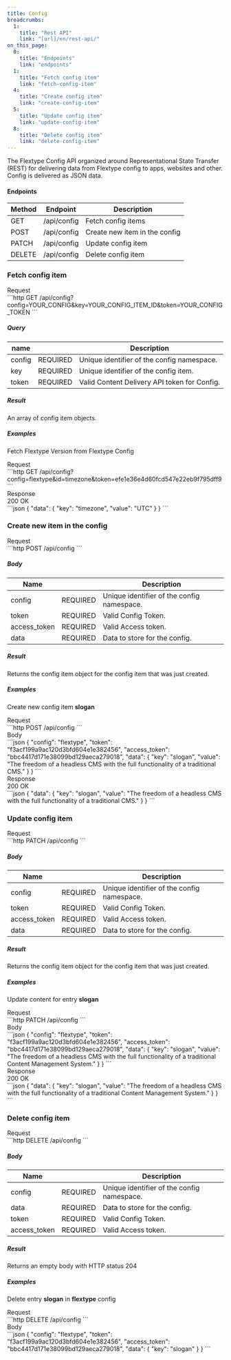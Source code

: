 ```yaml
---
title: Config
breadcrumbs:
  1:
    title: "Rest API"
    link: "[url]/en/rest-api/"
on_this_page:
  0:
    title: "Endpoints"
    link: "endpoints"
  1:
    title: "Fetch config item"
    link: "fetch-config-item"
  4:
    title: "Create config item"
    link: "create-config-item"
  5:
    title: "Update config item"
    link: "update-config-item"
  8:
    title: "Delete config item"
    link: "delete-config-item"
---
```


The Flextype Config API organized around Representational State Transfer (REST) for delivering data from Flextype config to apps, websites and other. Config is delivered as JSON data.

#### <a name="endpoints"></a> Endpoints

| Method | Endpoint | Description |
| --- | --- | --- |
| GET | /api/config | Fetch config items |
| POST | /api/config | Create new item in the config |
| PATCH | /api/config | Update config item |
| DELETE | /api/config | Delete config item |

### <a name="fetch-config-item"></a> Fetch config item

<div class="file-header">Request</div>
```http
GET /api/config?config=YOUR_CONFIG&key=YOUR_CONFIG_ITEM_ID&token=YOUR_CONFIG_TOKEN
```

##### Query

| name | |  Description |
| --- | --- | --- |
| config | REQUIRED | Unique identifier of the config namespace. |
| key | REQUIRED | Unique identifier of the config item. |
| token | REQUIRED | Valid Content Delivery API token for Config. |

##### Result

An array of config item objects.

##### Examples

Fetch Flextype Version from Flextype Config

<div class="file-header">Request</div>
```http
GET /api/config?config=flextype&id=timezone&token=efe1e36e4d60fcd547e22eb9f795dff9
```

<div class="file-header flex justify-between"><div>Response</div> <div class="text-right">200 OK</div></div>
```json
{
    "data": {
        "key": "timezone",
        "value": "UTC"
    }
}
```


### <a name="create-config-item"></a> Create new item in the config

<div class="file-header">Request</div>
```http
POST /api/config
```

##### Body

| Name | |  Description |
| --- | --- | --- |
| config | REQUIRED | Unique identifier of the config namespace. |
| token | REQUIRED | Valid Config Token. |
| access_token | REQUIRED | Valid Access token. |
| data | REQUIRED | Data to store for the config. |

##### Result
Returns the config item object for the config item that was just created.

##### Examples

Create new config item **slogan**

<div class="file-header">Request</div>
```http
POST /api/config
```

<div class="file-header">Body</div>
```json
{
	"config": "flextype",
	"token": "f3acf199a9ac120d3bfd604e1e382456",
	"access_token": "bbc4417d171e38099bd129aeca279018",
	"data": {
		"key": "slogan",
		"value": "The freedom of a headless CMS with the full functionality of a traditional CMS."
	}
}
```

<div class="file-header flex justify-between"><div>Response</div> <div class="text-right">200 OK</div></div>
```json
{
    "data": {
        "key": "slogan",
        "value": "The freedom of a headless CMS with the full functionality of a traditional CMS."
    }
}
```

### <a name="update-config-item"></a> Update config item

<div class="file-header">Request</div>
```http
PATCH /api/config
```

##### Body

| Name | |  Description |
| --- | --- | --- |
| config | REQUIRED | Unique identifier of the config namespace. |
| token | REQUIRED | Valid Config Token. |
| access_token | REQUIRED | Valid Access token. |
| data | REQUIRED | Data to store for the config. |

##### Result
Returns the config item object for the config item that was just created.

##### Examples

Update content for entry **slogan**

<div class="file-header">Request</div>
```http
PATCH /api/config
```

<div class="file-header">Body</div>
```json
{
	"config": "flextype",
	"token": "f3acf199a9ac120d3bfd604e1e382456",
	"access_token": "bbc4417d171e38099bd129aeca279018",
    "data": {
        "key": "slogan",
        "value": "The freedom of a headless CMS with the full functionality of a traditional Content Management System."
    }
}
```

<div class="file-header flex justify-between"><div>Response</div> <div class="text-right">200 OK</div></div>
```json
{
    "data": {
        "key": "slogan",
        "value": "The freedom of a headless CMS with the full functionality of a traditional Content Management System."
    }
}
```

### <a name="delete-config-item"></a> Delete config item

<div class="file-header">Request</div>
```http
DELETE /api/config
```

##### Body

| Name | |  Description |
| --- | --- | --- |
| config | REQUIRED | Unique identifier of the config namespace. |
| data | REQUIRED | Data to store for the config. |
| token | REQUIRED | Valid Config Token. |
| access_token | REQUIRED | Valid Access token. |

##### Result
Returns an empty body with HTTP status 204

##### Examples

Delete entry **slogan** in **flextype** config

<div class="file-header">Request</div>
```http
DELETE /api/config
```

<div class="file-header">Body</div>
```json
{
	"config": "flextype",
	"token": "f3acf199a9ac120d3bfd604e1e382456",
	"access_token": "bbc4417d171e38099bd129aeca279018",
    "data": {
        "key": "slogan"
    }
}
```
